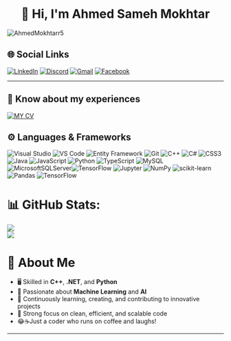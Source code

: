  
<h1 align="center">👋 Hi, I'm Ahmed Sameh Mokhtar </h1>


<p align="left"> <img src="https://komarev.com/ghpvc/?username=AhmedMokhtarr5&label=Profile%20views&color=0e75b6&style=flat" alt="AhmedMokhtarr5" /> </p>

## 🌐 **Social Links**
[![LinkedIn](https://img.shields.io/badge/LinkedIn-%230077B5.svg?logo=linkedin&logoColor=white)](www.linkedin.com/in/ahmed-sameh-mokhtar-277834243)
[![Discord](https://img.shields.io/badge/Discord-%237289DA.svg?logo=discord&logoColor=white)](http://Discordapp.com/users/707122032256614400)
[![Gmail](https://img.shields.io/badge/Gmail-D14836?logo=gmail&logoColor=white)](mailto:Ahmedsameh1591972@gmail.com)
[![Facebook](https://img.shields.io/badge/Facebook-1877F2?logo=facebook&logoColor=white)]([https://www.facebook.com/your-profile-link](https://www.facebook.com/profile.php?id=100013831753042))




---
##  📝 **Know about my experiences**
[![MY CV](https://img.shields.io/badge/MY%20CV%20%20%20%20-87CEEB?logoColor=white)](https://drive.google.com/file/d/1C9GTZFLnDU2yT1P5vLiPmqeRopnwQ3q5/view?usp=drive_link)

## ⚙️ **Languages & Frameworks**  


![Visual Studio](https://img.shields.io/badge/Visual%20Studio-5C2D91?style=flat&logo=visual-studio&logoColor=white) ![VS Code](https://img.shields.io/badge/VS%20Code-0078d7?style=flat&logo=visual-studio-code&logoColor=white) ![Entity Framework](https://img.shields.io/badge/Entity%20Framework-512BD4?style=flat&logo=.net&logoColor=white) ![Git](https://img.shields.io/badge/Git-F05032?style=flat&logo=git&logoColor=white)
![C++](https://img.shields.io/badge/c++-%2300599C.svg?style=flat&logo=c%2B%2B&logoColor=white) ![C#](https://img.shields.io/badge/c%23-%23239120.svg?style=flat&logo=c-sharp&logoColor=white) ![CSS3](https://img.shields.io/badge/css3-%231572B6.svg?style=flat&logo=css3&logoColor=white) ![Java](https://img.shields.io/badge/java-%23ED8B00.svg?style=flat&logo=openjdk&logoColor=white) ![JavaScript](https://img.shields.io/badge/javascript-%23323330.svg?style=flat&logo=javascript&logoColor=%23F7DF1E) ![Python](https://img.shields.io/badge/python-3670A0?style=flat&logo=python&logoColor=ffdd54) ![TypeScript](https://img.shields.io/badge/typescript-%23007ACC.svg?style=flat&logo=typescript&logoColor=white)  ![MySQL](https://img.shields.io/badge/mysql-%2300000f.svg?style=flat&logo=mysql&logoColor=white) ![MicrosoftSQLServer](https://img.shields.io/badge/Microsoft%20SQL%20Server-CC2927?style=flat&logo=microsoft%20sql%20server&logoColor=white)![TensorFlow](https://img.shields.io/badge/TensorFlow-FF6F00?style=flat&logo=tensorflow&logoColor=white) ![Jupyter](https://img.shields.io/badge/Jupyter-F37626?style=flat&logo=jupyter&logoColor=white) ![NumPy](https://img.shields.io/badge/numpy-%23013243.svg?style=flat&logo=numpy&logoColor=white) ![scikit-learn](https://img.shields.io/badge/scikit--learn-%23F7931E.svg?style=flat&logo=scikit-learn&logoColor=white) ![Pandas](https://img.shields.io/badge/pandas-%23150458.svg?style=flat&logo=pandas&logoColor=white) ![TensorFlow](https://img.shields.io/badge/TensorFlow-%23FF6F00.svg?style=flat&logo=TensorFlow&logoColor=white) 

# 📊 GitHub Stats:

![](https://github-readme-stats.vercel.app/api/top-langs?username=AhmedMokhtarr5&show_icons=true&locale=en&layout=compact)<br/>
![](https://github-readme-streak-stats.herokuapp.com/?user=AhmedMokhtarr5&)



# 🚀 **About Me**
- 🖥️ Skilled in **C++**, **.NET**, and **Python**  
- 🤖 Passionate about **Machine Learning** and **AI**  
- 🎯 Continuously learning, creating, and contributing to innovative projects  
- 🔧 Strong focus on clean, efficient, and scalable code
- 😂☕Just a coder who runs on coffee and laughs!

---


